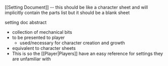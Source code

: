 [[Setting Document]] -- this should be like a character sheet and will implicitly contain the parts list but it should be a blank sheet

setting doc abstract
- collection of mechanical bits
- to be presented to player
	- used/necessary for character creation and growth
- equivalent to character sheets
- This is so the [[Player|Players]] have an easy reference for settings they are unfamiliar with
